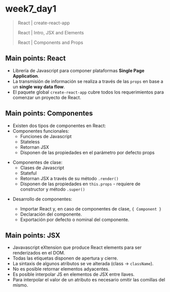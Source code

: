 # week7_day1
> React | create-react-app
>
> React | Intro, JSX and Elements
>
> React | Components and Props

## Main points: React
- Librería de Javascript para componer plataformas **Single Page Application**.
- La transmisión de información se realiza a través de las `props` en base a un **single way data flow**.
- El paquete global `create-react-app` cubre todos los requerimientos para comenzar un proyecto de React.


## Main points: Componentes
- Existen dos tipos de componentes en React:
 - Componentes funcionales:
   * Funciones de Javascript
   * Stateless
   * Retornan JSX
   * Disponen de las propiedades en el parámetro por defecto props


 * Componentes de clase:
   * Clases de Javascript
   * Stateful
   * Retornan JSX a través de su método `.render()`
   * Disponen de las propiedades en `this.props` - requiere de constructor y método `.super()`


- Desarrollo de componentes:

  * Importar React y, en caso de componentes de clase, `{ Component }`
  * Declaración del componente.
  * Exportación por defecto o nominal del componente.


## Main points: JSX
   * Javavascript eXtension que produce React elements para ser renderizados en el DOM.
   * Todas las etiquetas disponen de apertura y cierre.
   * La sintaxis de algunos atributos se ve alterada (class -> `className`).
   * No es posible retornar elementos adyacentes.
   * Es posible interpolar JS en elementos de JSX entre llaves.
   * Para interpolar el valor de un atributo es necesario omitir las comillas del mismo.
